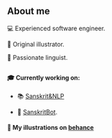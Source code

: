 ## About me


 💻 Experienced software engineer. 

 🌱 Original illustrator.

 🔡 Passionate linguist. 

## 

#### 🎓 Currently working on:

 * 📚 <a href='https://github.com/koleslena/sanskrit_nlp_models'>Sanskrit&NLP</a>

 * 🧩 <a href='https://t.me/SuSanskritBot'>SanskritBot</a>.


#### 🪷 My illustrations on <a href='https://www.behance.net/deva_lakshmi_kaur'>behance</a>

<!--
**koleslena/koleslena** is a ✨ _special_ ✨ repository because its `README.md` (this file) appears on your GitHub profile.

Here are some ideas to get you started:

- 🔭 I’m currently working on ...
- 🌱 I’m currently learning ...
- 👯 I’m looking to collaborate on ...
- 🤔 I’m looking for help with ...
- 💬 Ask me about ...
- 📫 How to reach me: ...
- 😄 Pronouns: ...
- ⚡ Fun fact: ...
-->
